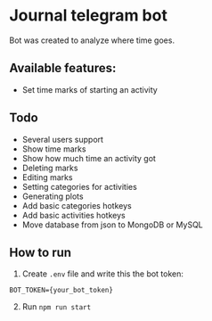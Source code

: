 # Journal telegram bot
Bot was created to analyze where time goes.

## Available features:
- Set time marks of starting an activity

## Todo
- Several users support
- Show time marks
- Show how much time an activity got 
- Deleting marks
- Editing marks
- Setting categories for activities
- Generating plots
- Add basic categories hotkeys
- Add basic activities hotkeys
- Move database from json to MongoDB or MySQL

## How to run
1. Create `.env` file and write this the bot token:
```
BOT_TOKEN={your_bot_token}
```
2. Run `npm run start`